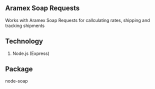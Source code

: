## Aramex Soap Requests
Works with Aramex Soap Requests for callculating rates, shipping and tracking shipments

## Technology
1. Node.js (Express)

## Package
node-soap 